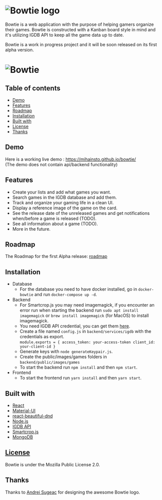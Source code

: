 # ![Bowtie logo](https://i.imgur.com/YmyvU17.png)

Bowtie is a web application with the purpose of helping gamers organize their games. Bowtie is constructed with a Kanban board style in mind and it's utilizing IGDB API to keep all the game data up to date.  

Bowtie is a work in progress project and it will be soon released on its first alpha version.

# ![Bowtie](https://i.imgur.com/wmEsTaX.png)


## Table of contents

- [Demo](#demo)
- [Features](#features)
- [Roadmap](#roadmap)
- [Installation](#installation)
- [Built with](#built-with)
- [License](#license)
- [Thanks](#thanks)

## Demo
Here is a working live demo :  https://mihainsto.github.io/bowtie/   
(The demo does not contain api/backend functionality)  

## Features
- Create your lists and add what games you want.
- Search games in the IGDB database and add them.
- Track and organize your gaming life in a clean UI.
- Display a reference image of the game on the card.
- See the release date of the unreleased games and get notifications when/before a game is released (TODO).
- See all information about a game (TODO).
- More in the future.

## Roadmap
The Roadmap for the first Alpha release:
[roadmap](https://github.com/mihainsto/bowtie/wiki/Roadmap-for-first-release)

## Installation
- Database
  - For the database you need to have docker installed, go in `docker-bowtie` and run `docker-compose up -d`.
- Backend
  - For Smartcrop.js you may need imagemagick, if you encounter an error run when starting the backend run
  `sudo apt install imagemagick` or `brew install imagemagick` (for MacOS) to install imagemagick.
  - You need IGDB API credential, you can get them [here](https://www.igdb.com/api).
  - Create a file named `config.js` in `backend/services/igdb` with the credentials as export.   
  `module.exports = {
    access_token: your-access-token
    client_id: your-client-id
  }`
  - Generate keys with `node generateKeypair.js`.
  - Create the public/images/games folders in `backend/public/images/games`
  - To start the backend run `npm install` and then `npm start`.
- Frontend
  - To start the frontend run `yarn install` and then `yarn start`.

## Built with 

- [React](https://github.com/facebook/react)
- [Material-UI](https://github.com/mui-org/material-ui)
- [react-beautiful-dnd](https://github.com/atlassian/react-beautiful-dnd)
- [Node.js](https://github.com/nodejs/node)
- [IGDB API](https://www.igdb.com/api)
- [Smartcrop.js](https://github.com/jwagner/smartcrop.js/)
- [MongoDB](https://github.com/mongodb/mongo)

## [License](https://github.com/mihainsto/bowtie/blob/readme/LICENSE)
Bowtie is under the Mozilla Public License 2.0.

## Thanks
Thanks to [Andrei Sugeac](https://github.com/AndreiSugeac) for designing the awesome Bowtie logo.
